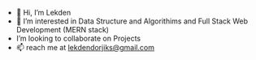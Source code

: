 - 👋 Hi, I’m Lekden
- 👀 I’m interested in Data Structure and Algorithims and Full Stack Web Development (MERN stack)
- I’m looking to collaborate on Projects
- 📫 reach me at lekdendorjiks@gmail.com

<!---
leks360/leks360 is a ✨ special ✨ repository because its `README.md` (this file) appears on your GitHub profile.
You can click the Preview link to take a look at your changes.
--->
